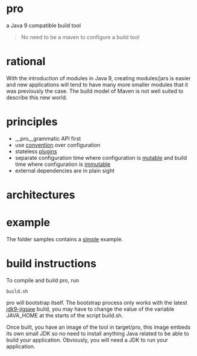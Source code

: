 # pro
a Java 9 compatible build tool

> No need to be a maven to configure a build tool 


# rational
With the introduction of modules in Java 9, creating modules/jars is easier and
new applications will tend to have many more smaller modules that it was previously the case.
The build model of Maven is not well suited to describe this new world.


# principles

  - __pro__grammatic API first
  - use [convention](https://github.com/forax/pro/blob/master/src/main/java/com.github.forax.pro.plugin.convention/com/github/forax/pro/plugin/convention/ConventionPlugin.java#L17) over configuration
  - stateless [plugins](https://github.com/forax/pro/blob/master/src/main/java/com.github.forax.pro.api/com/github/forax/pro/api/Plugin.java) 
  - separate configuration time where configuration is [mutable](https://github.com/forax/pro/blob/master/src/main/java/com.github.forax.pro.api/com/github/forax/pro/api/MutableConfig.java) and build time where configuration is [immutable](https://github.com/forax/pro/blob/master/src/main/java/com.github.forax.pro.api/com/github/forax/pro/api/Config.java)
  - external dependencies are in plain sight


# architectures
  

# example
The folder samples contains a [simple](https://github.com/forax/pro/tree/master/samples/simple) example.

# build instructions
To compile and build pro, run 
```
build.sh
```
pro will bootstrap itself.
The bootstrap process only works with the latest [jdk9-jigsaw](https://jdk9.java.net/jigsaw/) build,
you may have to change the value of the variable JAVA_HOME at the starts of the script build.sh.

Once built, you have an image of the tool in target/pro,
this image embeds its own small JDK so no need to install anything Java related to be able to build your application.
Obviously, you will need a JDK to run your application. 
